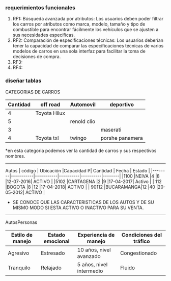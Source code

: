 ### requerimientos funcionales 
1. RF1: Búsqueda avanzada por atributos: Los usuarios deben poder filtrar los carros por atributos como marca, modelo, tamaño y tipo de combustible para encontrar fácilmente los vehículos que se ajusten a sus necesidades específicas.
2. RF2: Comparación de especificaciones técnicas: Los usuarios deberían tener la capacidad de comparar las especificaciones técnicas de varios modelos de carros en una sola interfaz para facilitar la toma de decisiones de compra.
3. RF3: 
4. RF4:

### diseñar tablas
CATEGORIAS DE CARROS 
 
| Cantidad | off road   |Automovil  |deportivo |
|----------|------------|-----------|----------|
|     4    |Toyota Hilux|           |          |
|     5    |            |renold clio|          |
|     3    |            |           |maserati  |
|     4    |Toyota txl  |twingo     |porshe panamera|

*en esta categoria podemos  ver la cantidad de carros y sus respectivos nombres. 

---------------------------------------------------------------------------
Autos 
| código | Ubicación |Capacidad P| Cantidad |  Fecha   | Estado |
|--------|-----------|-----------|----------|----------|--------|
|1100    |NEIVA      |4          |8         |12-07-2016| ACTIVO |
|5102    |CARTAGENA  |2          |9         |17-04-2017| Activo |
| 112    |BOGOTA     |8          |12        |17-04-2018| ACTIVO |
| 90112  |BUCARAMANGA|12         |40        |20-05-2012| ACTIVO |

* SE CONOCE QUE LAS CARACTERISTICAS DE LOS  AUTOS  Y DE SU MISMO MODO SI ESTA ACTIVO O INACTIVO PARA SU VENTA.

---------------------------------------------------------------------------
AutosPersonas

| Estilo de manejo | Estado emocional | Experiencia de manejo | Condiciones del tráfico |
|------------------|------------------|-----------------------|-------------------------|
| Agresivo         | Estresado        | 10 años, nivel avanzado| Congestionado          |
| Tranquilo        | Relajado         | 5 años, nivel intermedio| Fluido                |


